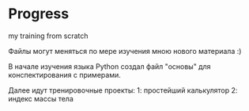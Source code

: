 # Progress
my training from scratch

Файлы могут меняться по мере изучения мною нового материала :)

В начале изучения языка Python создал файл "основы" для конспектирования с примерами.

Далее идут тренировочные проекты:
1: простейший калькулятор
2: индекс массы тела
